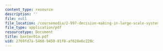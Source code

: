 ```yaml
---
content_type: resource
description: ''
file: null
file_location: /coursemedia/2-997-decision-making-in-large-scale-systems-spring-2004/2769fd7a5460945081f8af628e6c220c_baxter01a.pdf
file_type: application/pdf
resourcetype: Document
title: baxter01a.pdf
uid: 2769fd7a-5460-9450-81f8-af628e6c220c
---
```

